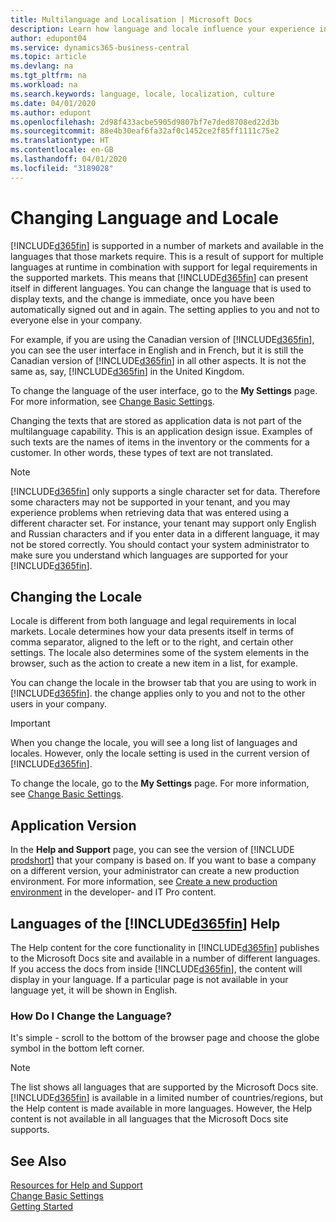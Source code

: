 ```yaml
---
title: Multilanguage and Localisation | Microsoft Docs
description: Learn how language and locale influence your experience in Business Central.
author: edupont04
ms.service: dynamics365-business-central
ms.topic: article
ms.devlang: na
ms.tgt_pltfrm: na
ms.workload: na
ms.search.keywords: language, locale, localization, culture
ms.date: 04/01/2020
ms.author: edupont
ms.openlocfilehash: 2d98f433acbe5905d9807bf7e7ded8708ed22d3b
ms.sourcegitcommit: 88e4b30eaf6fa32af0c1452ce2f85ff1111c75e2
ms.translationtype: HT
ms.contentlocale: en-GB
ms.lasthandoff: 04/01/2020
ms.locfileid: "3189028"
---
```

# <a name="changing-language-and-locale"></a>Changing Language and Locale

[!INCLUDE[d365fin](includes/d365fin_md.md)] is supported in a number of markets and available in the languages that those markets require. This is a result of support for multiple languages at runtime in combination with support for legal requirements in the supported markets. This means that [!INCLUDE[d365fin](includes/d365fin_md.md)] can present itself in different languages. You can change the language that is used to display texts, and the change is immediate, once you have been automatically signed out and in again. The setting applies to you and not to everyone else in your company.  

For example, if you are using the Canadian version of [!INCLUDE[d365fin](includes/d365fin_md.md)], you can see the user interface in English and in French, but it is still the Canadian version of [!INCLUDE[d365fin](includes/d365fin_md.md)] in all other aspects. It is not the same as, say, [!INCLUDE[d365fin](includes/d365fin_md.md)] in the United Kingdom.  

To change the language of the user interface, go to the **My Settings** page. For more information, see [Change Basic Settings](ui-change-basic-settings.md#language).  

Changing the texts that are stored as application data is not part of the multilanguage capability. This is an application design issue. Examples of such texts are the names of items in the inventory or the comments for a customer. In other words, these types of text are not translated.  

> [!NOTE]  
> [!INCLUDE[d365fin](includes/d365fin_md.md)] only supports a single character set for data. Therefore some characters may not be supported in your tenant, and you may experience problems when retrieving data that was entered using a different character set. For instance, your tenant may support only English and Russian characters and if you enter data in a different language, it may not be stored correctly. You should contact your system administrator to make sure you understand which languages are supported for your [!INCLUDE[d365fin](includes/d365fin_md.md)].  

## <a name="changing-the-locale"></a>Changing the Locale
Locale is different from both language and legal requirements in local markets. Locale determines how your data presents itself in terms of comma separator, aligned to the left or to the right, and certain other settings. The locale also determines some of the system elements in the browser, such as the action to create a new item in a list, for example.  

You can change the locale in the browser tab that you are using to work in [!INCLUDE[d365fin](includes/d365fin_md.md)]. the change applies only to you and not to the other users in your company.  

> [!IMPORTANT]  
>  When you change the locale, you will see a long list of languages and locales. However, only the locale setting is used in the current version of [!INCLUDE[d365fin](includes/d365fin_md.md)].  

To change the locale, go to the **My Settings** page. For more information, see [Change Basic Settings](ui-change-basic-settings.md).  

## <a name="application-version"></a>Application Version

In the **Help and Support** page, you can see the version of [!INCLUDE [prodshort](includes/prodshort.md)] that your company is based on. If you want to base a company on a different version, your administrator can create a new production environment. For more information, see [Create a new production environment](/dynamics365/business-central/dev-itpro/administration/tenant-admin-center-environments#create-a-new-production-environment) in the developer- and IT Pro content.  

## <a name="languages-of-the-d365fin-help"></a>Languages of the [!INCLUDE[d365fin](includes/d365fin_md.md)] Help
The Help content for the core functionality in [!INCLUDE[d365fin](includes/d365fin_md.md)] publishes to the Microsoft Docs site and available in a number of different languages. If you access the docs from inside [!INCLUDE[d365fin](includes/d365fin_md.md)], the content will display in your language. If a particular page is not available in your language yet, it will be shown in English.

### <a name="how-do-i-change-the-language"></a>How Do I Change the Language?
It's simple - scroll to the bottom of the browser page and choose the globe symbol in the bottom left corner.

> [!NOTE]  
> The list shows all languages that are supported by the Microsoft Docs site. [!INCLUDE[d365fin](includes/d365fin_md.md)] is available in a limited number of countries/regions, but the Help content is made available in more languages. However, the Help content is not available in all languages that the Microsoft Docs site supports.

## <a name="see-also"></a>See Also

[Resources for Help and Support](product-help-and-support.md)  
[Change Basic Settings](ui-change-basic-settings.md)  
[Getting Started](product-get-started.md)  
